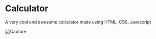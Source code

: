 # Calculator
A very cool and awesome calculator made using HTML, CSS, Javascript


![Capture](https://user-images.githubusercontent.com/53861629/62823654-d1ccaa00-bbb0-11e9-8ab7-d9784ec0e085.PNG)
